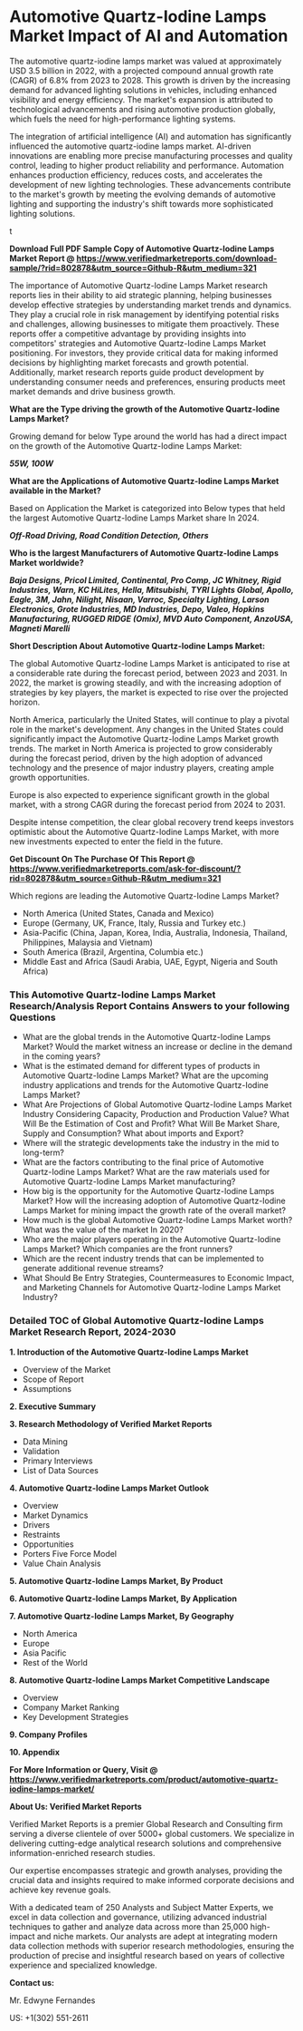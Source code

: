 <meta name="title" content="Global  Automotive Quartz-Iodine Lamps Market Impact of AI and Automation"><meta name="description" content="  The automotive quartz-iodine lamps market was valued at approximately USD 3.5 billion in 2022, with a projected compound annual growth rate (CAGR) of 6.8% from 2023 "><meta name="title" content=" Automotive Quartz-Iodine Lamps Market Size, Share, Scope, Trends, Growth, Opportunities, Analysis, Forecast"> <h1>Automotive Quartz-Iodine Lamps Market Impact of AI and Automation</h1> <p>The automotive quartz-iodine lamps market was valued at approximately USD 3.5 billion in 2022, with a projected compound annual growth rate (CAGR) of 6.8% from 2023 to 2028. This growth is driven by the increasing demand for advanced lighting solutions in vehicles, including enhanced visibility and energy efficiency. The market's expansion is attributed to technological advancements and rising automotive production globally, which fuels the need for high-performance lighting systems.</p> <p>The integration of artificial intelligence (AI) and automation has significantly influenced the automotive quartz-iodine lamps market. AI-driven innovations are enabling more precise manufacturing processes and quality control, leading to higher product reliability and performance. Automation enhances production efficiency, reduces costs, and accelerates the development of new lighting technologies. These advancements contribute to the market's growth by meeting the evolving demands of automotive lighting and supporting the industry's shift towards more sophisticated lighting solutions.</p> t</p><p id="" class=""><strong>Download Full PDF Sample Copy of Automotive Quartz-Iodine Lamps Market Report @ <a href="https://www.verifiedmarketreports.com/download-sample/?rid=802878&utm_source=Github-R&utm_medium=321" target="_blank">https://www.verifiedmarketreports.com/download-sample/?rid=802878&utm_source=Github-R&utm_medium=321</a></strong></p><p>The importance of&nbsp;Automotive Quartz-Iodine Lamps Market research reports lies in their ability to aid strategic planning, helping businesses develop effective strategies by understanding market trends and dynamics. They play a crucial role in risk management by identifying potential risks and challenges, allowing businesses to mitigate them proactively. These reports offer a competitive advantage by providing insights into competitors' strategies and Automotive Quartz-Iodine Lamps Market positioning. For investors, they provide critical data for making informed decisions by highlighting market forecasts and growth potential. Additionally, market research reports guide product development by understanding consumer needs and preferences, ensuring products meet market demands and drive business growth.</p><p><strong>What are the&nbsp;Type driving the growth of the Automotive Quartz-Iodine Lamps Market?</strong></p><p id="" class="">Growing demand for below Type around the world has had a direct impact on the growth of the Automotive Quartz-Iodine Lamps Market:</p><em><strong>55W, 100W</strong></em></p><strong>What are the&nbsp;Applications&nbsp;of Automotive Quartz-Iodine Lamps Market available in the Market?</strong></p><p id="" class="">Based on Application the Market is categorized into Below types that held the largest Automotive Quartz-Iodine Lamps Market share In 2024.</p><em><strong>Off-Road Driving, Road Condition Detection, Others</strong></em></p><strong>Who is the largest Manufacturers of Automotive Quartz-Iodine Lamps Market worldwide?</strong></p><p><em><strong>Baja Designs, Pricol Limited, Continental, Pro Comp, JC Whitney, Rigid Industries, Warn, KC HiLites, Hella, Mitsubishi, TYRI Lights Global, Apollo, Eagle, 3M, Jahn, Nilight, Nisaan, Varroc, Specialty Lighting, Larson Electronics, Grote Industries, MD Industries, Depo, Valeo, Hopkins Manufacturing, RUGGED RIDGE (Omix), MVD Auto Component, AnzoUSA, Magneti Marelli</strong></em></p><p id="" class=""><strong>Short Description About Automotive Quartz-Iodine Lamps Market:</strong></p><p>The global Automotive Quartz-Iodine Lamps Market is anticipated to rise at a considerable rate during the forecast period, between 2023 and 2031. In 2022, the market is growing steadily, and with the increasing adoption of strategies by key players, the market is expected to rise over the projected horizon.</p><p>North America, particularly the United States, will continue to play a pivotal role in the market's development. Any changes in the United States could significantly impact the Automotive Quartz-Iodine Lamps Market growth trends. The market in North America is projected to grow considerably during the forecast period, driven by the high adoption of advanced technology and the presence of major industry players, creating ample growth opportunities.</p><p>Europe is also expected to experience significant growth in the global market, with a strong CAGR during the forecast period from 2024 to 2031.</p><p>Despite intense competition, the clear global recovery trend keeps investors optimistic about the Automotive Quartz-Iodine Lamps Market, with more new investments expected to enter the field in the future.</p><p id="" class=""><strong>Get Discount On The Purchase Of This Report @ <a href="https://www.verifiedmarketreports.com/ask-for-discount/?rid=802878&utm_source=Github-R&utm_medium=321" target="_blank">https://www.verifiedmarketreports.com/ask-for-discount/?rid=802878&utm_source=Github-R&utm_medium=321</a></strong></p>Which regions are leading the Automotive Quartz-Iodine Lamps Market?</p><ul><li>North America (United States, Canada and Mexico)</li><li>Europe (Germany, UK, France, Italy, Russia and Turkey etc.)</li><li>Asia-Pacific (China, Japan, Korea, India, Australia, Indonesia, Thailand, Philippines, Malaysia and Vietnam)</li><li>South America (Brazil, Argentina, Columbia etc.)</li><li>Middle East and Africa (Saudi Arabia, UAE, Egypt, Nigeria and South Africa)</li></ul><h3 id="" class="">This Automotive Quartz-Iodine Lamps Market Research/Analysis Report Contains Answers to your following Questions</h3><ul><li>What are the global trends in the Automotive Quartz-Iodine Lamps Market? Would the market witness an increase or decline in the demand in the coming years?</li><li>What is the estimated demand for different types of products in Automotive Quartz-Iodine Lamps Market? What are the upcoming industry applications and trends for the Automotive Quartz-Iodine Lamps Market?</li><li>What Are Projections of Global Automotive Quartz-Iodine Lamps Market Industry Considering Capacity, Production and Production Value? What Will Be the Estimation of Cost and Profit? What Will Be Market Share, Supply and Consumption? What about imports and Export?</li><li>Where will the strategic developments take the industry in the mid to long-term?</li><li>What are the factors contributing to the final price of Automotive Quartz-Iodine Lamps Market? What are the raw materials used for Automotive Quartz-Iodine Lamps Market manufacturing?</li><li>How big is the opportunity for the Automotive Quartz-Iodine Lamps Market? How will the increasing adoption of Automotive Quartz-Iodine Lamps Market for mining impact the growth rate of the overall market?</li><li>How much is the global Automotive Quartz-Iodine Lamps Market worth? What was the value of the market In 2020?</li><li>Who are the major players operating in the Automotive Quartz-Iodine Lamps Market? Which companies are the front runners?</li><li>Which are the recent industry trends that can be implemented to generate additional revenue streams?</li><li>What Should Be Entry Strategies, Countermeasures to Economic Impact, and Marketing Channels for Automotive Quartz-Iodine Lamps Market Industry?</li></ul><h3 id="" class="">Detailed TOC of Global Automotive Quartz-Iodine Lamps Market Research Report, 2024-2030</h3><p id="" class=""><strong>1. Introduction of the Automotive Quartz-Iodine Lamps Market</strong></p><ul><li>Overview of the Market</li><li>Scope of Report</li><li>Assumptions</li></ul><p id="" class=""><strong>2. Executive Summary</strong></p><p id="" class=""><strong>3. Research Methodology of Verified Market Reports</strong></p><ul><li>Data Mining</li><li>Validation</li><li>Primary Interviews</li><li>List of Data Sources</li></ul><p id="" class=""><strong>4. Automotive Quartz-Iodine Lamps Market Outlook</strong></p><ul><li>Overview</li><li>Market Dynamics</li><li>Drivers</li><li>Restraints</li><li>Opportunities</li><li>Porters Five Force Model</li><li>Value Chain Analysis</li></ul><p id="" class=""><strong>5. Automotive Quartz-Iodine Lamps Market, By Product</strong></p><p id="" class=""><strong>6. Automotive Quartz-Iodine Lamps Market, By Application</strong></p><p id="" class=""><strong>7. Automotive Quartz-Iodine Lamps Market, By Geography</strong></p><ul><li>North America</li><li>Europe</li><li>Asia Pacific</li><li>Rest of the World</li></ul><p id="" class=""><strong>8. Automotive Quartz-Iodine Lamps Market Competitive Landscape</strong></p><ul><li>Overview</li><li>Company Market Ranking</li><li>Key Development Strategies</li></ul><p id="" class=""><strong>9. Company Profiles</strong></p><p id="" class=""><strong>10. Appendix</strong></p><p id="" class=""><strong>For More Information or Query, Visit @ <a href="https://www.verifiedmarketreports.com/product/automotive-quartz-iodine-lamps-market/" target="_blank">https://www.verifiedmarketreports.com/product/automotive-quartz-iodine-lamps-market/</a></strong></p><p id="" class=""><strong>About Us: Verified Market Reports</strong></p><p id="" class="">Verified Market Reports is a premier Global Research and Consulting firm serving a diverse clientele of over 5000+ global customers. We specialize in delivering cutting-edge analytical research solutions and comprehensive information-enriched research studies.</p><p id="" class="">Our expertise encompasses strategic and growth analyses, providing the crucial data and insights required to make informed corporate decisions and achieve key revenue goals.</p><p id="" class="">With a dedicated team of 250 Analysts and Subject Matter Experts, we excel in data collection and governance, utilizing advanced industrial techniques to gather and analyze data across more than 25,000 high-impact and niche markets. Our analysts are adept at integrating modern data collection methods with superior research methodologies, ensuring the production of precise and insightful research based on years of collective experience and specialized knowledge.</p><p id="" class=""><strong>Contact us:</strong></p><p id="" class="">Mr. Edwyne Fernandes</p><p id="" class="">US: +1(302) 551-2611</p>